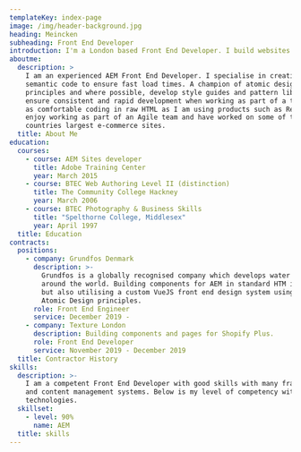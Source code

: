 ```yaml
---
templateKey: index-page
image: /img/header-background.jpg
heading: Meincken
subheading: Front End Developer
introduction: I'm a London based Front End Developer. I build websites and component libraries for pretty much anything.
aboutme:
  description: >
    I am an experienced AEM Front End Developer. I specialise in creating clean
    semantic code to ensure fast load times. A champion of atomic design
    principles and where possible, develop style guides and pattern libraries to
    ensure consistent and rapid development when working as part of a team. I am
    as comfortable coding in raw HTML as I am using products such as React. I
    enjoy working as part of an Agile team and have worked on some of the
    countries largest e-commerce sites.
  title: About Me
education:
  courses:
    - course: AEM Sites developer
      title: Adobe Training Center
      year: March 2015
    - course: BTEC Web Authoring Level II (distinction)
      title: The Community College Hackney
      year: March 2006
    - course: BTEC Photography & Business Skills
      title: "Spelthorne College, Middlesex"
      year: April 1997
  title: Education
contracts:
  positions:
    - company: Grundfos Denmark
      description: >-
        Grundfos is a globally recognised company which develops water solutions
        around the world. Building components for AEM in standard HTM in Sightly
        but also utilising a custom VueJS front end design system using BEM
        Atomic Design principles.
      role: Front End Engineer
      service: December 2019 -
    - company: Texture London
      description: Building components and pages for Shopify Plus.
      role: Front End Developer
      service: November 2019 - December 2019
  title: Contractor History
skills:
  description: >-
    I am a competent Front End Developer with good skills with many frameworks
    and content management systems. Below is my level of competency with various
    technologies.
  skillset:
    - level: 90%
      name: AEM
  title: skills
---
```


